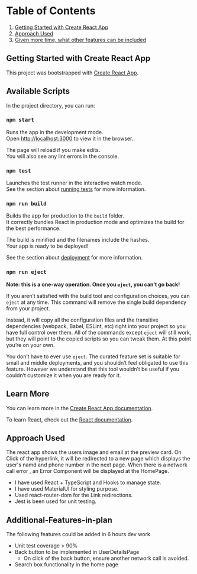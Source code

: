 # Table of Contents
1. [Getting Started with Create React App](#Getting-Started-with-Create-React-App)
2. [Approach Used](#Approach-Used)
3. [Given more time, what other features can be included](#Additional-Features-in-plan)
## Getting Started with Create React App

This project was bootstrapped with [Create React App](https://github.com/facebook/create-react-app).

## Available Scripts

In the project directory, you can run:

### `npm start`

Runs the app in the development mode.\
Open [http://localhost:3000](http://localhost:3000) to view it in the browser..

The page will reload if you make edits.\
You will also see any lint errors in the console.

### `npm test`

Launches the test runner in the interactive watch mode.\
See the section about [running tests](https://facebook.github.io/create-react-app/docs/running-tests) for more information.

### `npm run build`

Builds the app for production to the `build` folder.\
It correctly bundles React in production mode and optimizes the build for the best performance.

The build is minified and the filenames include the hashes.\
Your app is ready to be deployed!

See the section about [deployment](https://facebook.github.io/create-react-app/docs/deployment) for more information.

### `npm run eject`

**Note: this is a one-way operation. Once you `eject`, you can’t go back!**

If you aren’t satisfied with the build tool and configuration choices, you can `eject` at any time. This command will remove the single build dependency from your project.

Instead, it will copy all the configuration files and the transitive dependencies (webpack, Babel, ESLint, etc) right into your project so you have full control over them. All of the commands except `eject` will still work, but they will point to the copied scripts so you can tweak them. At this point you’re on your own.

You don’t have to ever use `eject`. The curated feature set is suitable for small and middle deployments, and you shouldn’t feel obligated to use this feature. However we understand that this tool wouldn’t be useful if you couldn’t customize it when you are ready for it.

## Learn More

You can learn more in the [Create React App documentation](https://facebook.github.io/create-react-app/docs/getting-started).

To learn React, check out the [React documentation](https://reactjs.org/).

## Approach Used
The react app shows the users image and email at the preview card. On Click of the hyperlink, it will be redirected to a new page which displays the user's namd and phone number in the next page. When there is a network call error , an Error Component will be displayed at the HomePage.
 - I have used React + TypeScript and Hooks to manage state.
 - I have used MaterialUI for styling purpose. 
 - Used react-router-dom  for the Link redirections.
 - Jest is been used for unit testing.

## Additional-Features-in-plan
The following features could be added in 6 hours dev work
 - Unit test coverage > 90%
 - Back button to be implemented in UserDetailsPage
    - On click of the back button, ensure another network call is avoided.
 - Search box functionality in the home page
 
